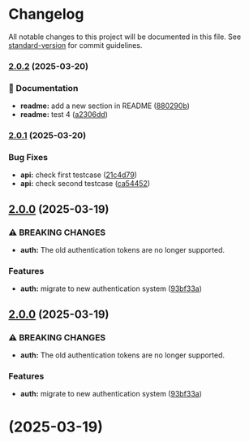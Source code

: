 # Changelog

All notable changes to this project will be documented in this file. See [standard-version](https://github.com/conventional-changelog/standard-version) for commit guidelines.

### [2.0.2](https://github.com/Bhavishya-jasuja/SemanticVersioning/compare/v2.0.1...v2.0.2) (2025-03-20)


### 📝 Documentation

* **readme:** add a new section in README ([880290b](https://github.com/Bhavishya-jasuja/SemanticVersioning/commit/880290b41c9fbc3f9620e3d0844f204b4ad2418d))
* **readme:** test 4 ([a2306dd](https://github.com/Bhavishya-jasuja/SemanticVersioning/commit/a2306dd87c0ab7d2b5dffdfae4c855a9bcf74098))

### [2.0.1](https://github.com/Bhavishya-jasuja/SemanticVersioning/compare/v2.0.0...v2.0.1) (2025-03-20)


### Bug Fixes

* **api:** check first testcase ([21c4d79](https://github.com/Bhavishya-jasuja/SemanticVersioning/commit/21c4d79959cbcac9968a5d12a661d5aa00414f6b))
* **api:** check second testcase ([ca54452](https://github.com/Bhavishya-jasuja/SemanticVersioning/commit/ca544523dc1cfc07e4876fe9fb343fa09dd2a66d))

## [2.0.0](https://github.com/Bhavishya-jasuja/SemanticVersioning/compare/v1.0.0...v2.0.0) (2025-03-19)


### ⚠ BREAKING CHANGES

* **auth:** The old authentication tokens are no longer supported.

### Features

* **auth:** migrate to new authentication system ([93bf33a](https://github.com/Bhavishya-jasuja/SemanticVersioning/commit/93bf33a232e224c8e249be2d570dea1f08a6055d))

## [2.0.0](https://github.com/Bhavishya-jasuja/SemanticVersioning/compare/v1.0.0...v2.0.0) (2025-03-19)


### ⚠ BREAKING CHANGES

* **auth:** The old authentication tokens are no longer supported.

### Features

* **auth:** migrate to new authentication system ([93bf33a](https://github.com/Bhavishya-jasuja/SemanticVersioning/commit/93bf33a232e224c8e249be2d570dea1f08a6055d))

# [](https://github.com/Bhavishya-jasuja/SemanticVersioning/compare/v1.0.0...v) (2025-03-19)
